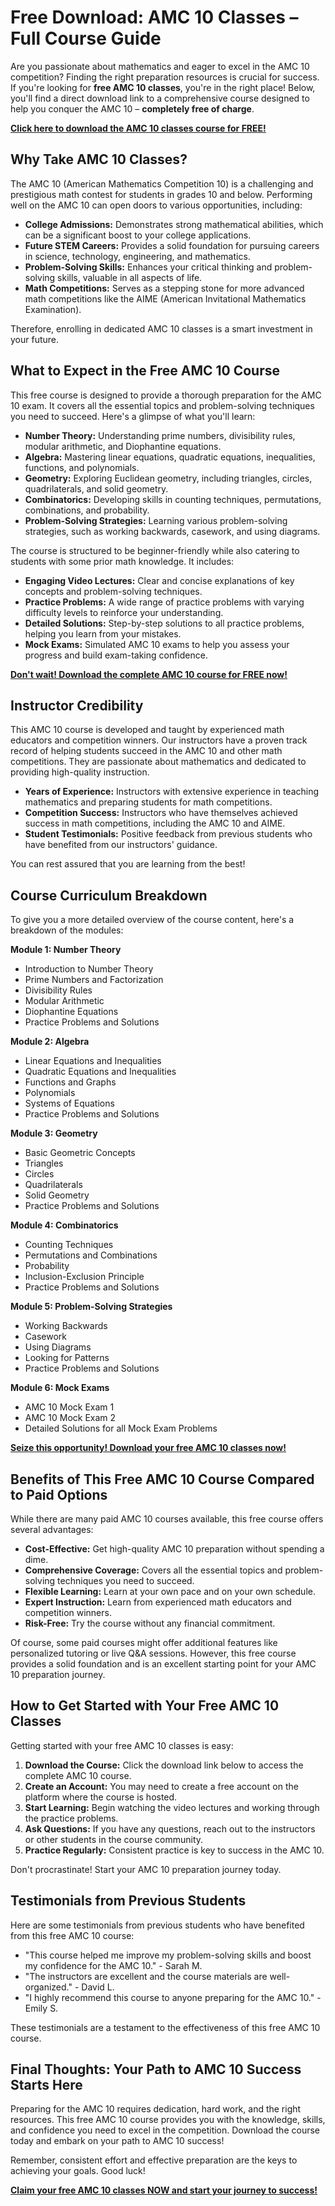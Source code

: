 # Free Download: AMC 10 Classes – Full Course Guide

Are you passionate about mathematics and eager to excel in the AMC 10 competition? Finding the right preparation resources is crucial for success. If you're looking for **free AMC 10 classes**, you're in the right place! Below, you'll find a direct download link to a comprehensive course designed to help you conquer the AMC 10 – **completely free of charge**.

[**Click here to download the AMC 10 classes course for FREE!**](https://udemywork.com/amc-10-classes)

## Why Take AMC 10 Classes?

The AMC 10 (American Mathematics Competition 10) is a challenging and prestigious math contest for students in grades 10 and below. Performing well on the AMC 10 can open doors to various opportunities, including:

*   **College Admissions:** Demonstrates strong mathematical abilities, which can be a significant boost to your college applications.
*   **Future STEM Careers:** Provides a solid foundation for pursuing careers in science, technology, engineering, and mathematics.
*   **Problem-Solving Skills:** Enhances your critical thinking and problem-solving skills, valuable in all aspects of life.
*   **Math Competitions:** Serves as a stepping stone for more advanced math competitions like the AIME (American Invitational Mathematics Examination).

Therefore, enrolling in dedicated AMC 10 classes is a smart investment in your future.

## What to Expect in the Free AMC 10 Course

This free course is designed to provide a thorough preparation for the AMC 10 exam. It covers all the essential topics and problem-solving techniques you need to succeed. Here's a glimpse of what you'll learn:

*   **Number Theory:** Understanding prime numbers, divisibility rules, modular arithmetic, and Diophantine equations.
*   **Algebra:** Mastering linear equations, quadratic equations, inequalities, functions, and polynomials.
*   **Geometry:** Exploring Euclidean geometry, including triangles, circles, quadrilaterals, and solid geometry.
*   **Combinatorics:** Developing skills in counting techniques, permutations, combinations, and probability.
*   **Problem-Solving Strategies:** Learning various problem-solving strategies, such as working backwards, casework, and using diagrams.

The course is structured to be beginner-friendly while also catering to students with some prior math knowledge. It includes:

*   **Engaging Video Lectures:** Clear and concise explanations of key concepts and problem-solving techniques.
*   **Practice Problems:** A wide range of practice problems with varying difficulty levels to reinforce your understanding.
*   **Detailed Solutions:** Step-by-step solutions to all practice problems, helping you learn from your mistakes.
*   **Mock Exams:** Simulated AMC 10 exams to help you assess your progress and build exam-taking confidence.

[**Don't wait! Download the complete AMC 10 course for FREE now!**](https://udemywork.com/amc-10-classes)

## Instructor Credibility

This AMC 10 course is developed and taught by experienced math educators and competition winners. Our instructors have a proven track record of helping students succeed in the AMC 10 and other math competitions. They are passionate about mathematics and dedicated to providing high-quality instruction.

*   **Years of Experience:** Instructors with extensive experience in teaching mathematics and preparing students for math competitions.
*   **Competition Success:** Instructors who have themselves achieved success in math competitions, including the AMC 10 and AIME.
*   **Student Testimonials:** Positive feedback from previous students who have benefited from our instructors' guidance.

You can rest assured that you are learning from the best!

## Course Curriculum Breakdown

To give you a more detailed overview of the course content, here's a breakdown of the modules:

**Module 1: Number Theory**

*   Introduction to Number Theory
*   Prime Numbers and Factorization
*   Divisibility Rules
*   Modular Arithmetic
*   Diophantine Equations
*   Practice Problems and Solutions

**Module 2: Algebra**

*   Linear Equations and Inequalities
*   Quadratic Equations and Inequalities
*   Functions and Graphs
*   Polynomials
*   Systems of Equations
*   Practice Problems and Solutions

**Module 3: Geometry**

*   Basic Geometric Concepts
*   Triangles
*   Circles
*   Quadrilaterals
*   Solid Geometry
*   Practice Problems and Solutions

**Module 4: Combinatorics**

*   Counting Techniques
*   Permutations and Combinations
*   Probability
*   Inclusion-Exclusion Principle
*   Practice Problems and Solutions

**Module 5: Problem-Solving Strategies**

*   Working Backwards
*   Casework
*   Using Diagrams
*   Looking for Patterns
*   Practice Problems and Solutions

**Module 6: Mock Exams**

*   AMC 10 Mock Exam 1
*   AMC 10 Mock Exam 2
*   Detailed Solutions for all Mock Exam Problems

[**Seize this opportunity! Download your free AMC 10 classes now!**](https://udemywork.com/amc-10-classes)

## Benefits of This Free AMC 10 Course Compared to Paid Options

While there are many paid AMC 10 courses available, this free course offers several advantages:

*   **Cost-Effective:** Get high-quality AMC 10 preparation without spending a dime.
*   **Comprehensive Coverage:** Covers all the essential topics and problem-solving techniques you need to succeed.
*   **Flexible Learning:** Learn at your own pace and on your own schedule.
*   **Expert Instruction:** Learn from experienced math educators and competition winners.
*   **Risk-Free:** Try the course without any financial commitment.

Of course, some paid courses might offer additional features like personalized tutoring or live Q&A sessions. However, this free course provides a solid foundation and is an excellent starting point for your AMC 10 preparation journey.

## How to Get Started with Your Free AMC 10 Classes

Getting started with your free AMC 10 classes is easy:

1.  **Download the Course:** Click the download link below to access the complete AMC 10 course.
2.  **Create an Account:** You may need to create a free account on the platform where the course is hosted.
3.  **Start Learning:** Begin watching the video lectures and working through the practice problems.
4.  **Ask Questions:** If you have any questions, reach out to the instructors or other students in the course community.
5.  **Practice Regularly:** Consistent practice is key to success in the AMC 10.

Don't procrastinate! Start your AMC 10 preparation journey today.

## Testimonials from Previous Students

Here are some testimonials from previous students who have benefited from this free AMC 10 course:

*   "This course helped me improve my problem-solving skills and boost my confidence for the AMC 10." - Sarah M.
*   "The instructors are excellent and the course materials are well-organized." - David L.
*   "I highly recommend this course to anyone preparing for the AMC 10." - Emily S.

These testimonials are a testament to the effectiveness of this free AMC 10 course.

## Final Thoughts: Your Path to AMC 10 Success Starts Here

Preparing for the AMC 10 requires dedication, hard work, and the right resources. This free AMC 10 course provides you with the knowledge, skills, and confidence you need to excel in the competition. Download the course today and embark on your path to AMC 10 success!

Remember, consistent effort and effective preparation are the keys to achieving your goals. Good luck!

[**Claim your free AMC 10 classes NOW and start your journey to success!**](https://udemywork.com/amc-10-classes)
